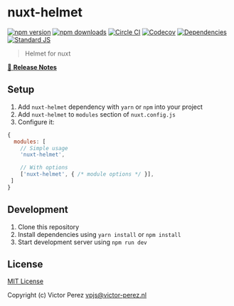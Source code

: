 # nuxt-helmet

[![npm version][npm-version-src]][npm-version-href]
[![npm downloads][npm-downloads-src]][npm-downloads-href]
[![Circle CI][circle-ci-src]][circle-ci-href]
[![Codecov][codecov-src]][codecov-href]
[![Dependencies][david-dm-src]][david-dm-href]
[![Standard JS][standard-js-src]][standard-js-href]

> Helmet for nuxt

[📖 **Release Notes**](./CHANGELOG.md)

## Setup

1. Add `nuxt-helmet` dependency with `yarn` or `npm` into your project
2. Add `nuxt-helmet` to `modules` section of `nuxt.config.js`
3. Configure it:

```js
{
  modules: [
    // Simple usage
    'nuxt-helmet',

    // With options
    ['nuxt-helmet', { /* module options */ }],
 ]
}
```

## Development

1. Clone this repository
2. Install dependencies using `yarn install` or `npm install`
3. Start development server using `npm run dev`

## License

[MIT License](./LICENSE)

Copyright (c) Victor Perez <vpjs@victor-perez.nl>

<!-- Badges -->
[npm-version-src]: https://img.shields.io/npm/dt/nuxt-helmet.svg?style=flat-square
[npm-version-href]: https://npmjs.com/package/nuxt-helmet

[npm-downloads-src]: https://img.shields.io/npm/v/nuxt-helmet/latest.svg?style=flat-square
[npm-downloads-href]: https://npmjs.com/package/nuxt-helmet

[circle-ci-src]: https://img.shields.io/circleci/project/github/git@github.com:victor-perez/nuxt-helmet.git.svg?style=flat-square
[circle-ci-href]: https://circleci.com/gh/git@github.com:victor-perez/nuxt-helmet.git

[codecov-src]: https://img.shields.io/codecov/c/github/git@github.com:victor-perez/nuxt-helmet.git.svg?style=flat-square
[codecov-href]: https://codecov.io/gh/git@github.com:victor-perez/nuxt-helmet.git

[david-dm-src]: https://david-dm.org/git@github.com:victor-perez/nuxt-helmet.git/status.svg?style=flat-square
[david-dm-href]: https://david-dm.org/git@github.com:victor-perez/nuxt-helmet.git

[standard-js-src]: https://img.shields.io/badge/code_style-standard-brightgreen.svg?style=flat-square
[standard-js-href]: https://standardjs.com
